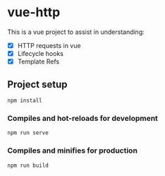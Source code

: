 # vue-http

This is a vue project to assist in understanding:

- [x] HTTP requests in vue
- [x] Lifecycle hooks
- [x] Template Refs

## Project setup

```
npm install
```

### Compiles and hot-reloads for development

```
npm run serve
```

### Compiles and minifies for production

```
npm run build
```
